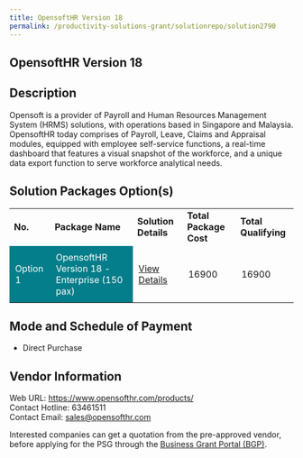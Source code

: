 ```yaml
---
title: OpensoftHR Version 18
permalink: /productivity-solutions-grant/solutionrepo/solution2790
---
```


## OpensoftHR Version 18

## Description

Opensoft is a provider of Payroll and Human Resources Management System (HRMS) solutions, with operations based in Singapore and Malaysia. OpensoftHR today comprises of Payroll, Leave, Claims and Appraisal modules, equipped with employee self-service functions, a real-time dashboard that features a visual snapshot of the workforce, and a unique data export function to serve workforce analytical needs.

## Solution Packages Option(s)

<table>
<tr>
<td><b>No.</b></td>
<td><b>Package Name</b></td>
<td><b>Solution Details</b></td>
<td><b>Total Package Cost</b></td>
<td><b>Total Qualifying</b></td>
</tr>
<tr>
<td style='padding: 10px; background-color: #037E8A; color: #FFFFFF;'>Option 1</td>
<td style='padding: 10px; background-color: #037E8A; color: #FFFFFF;'>OpensoftHR Version 18 - Enterprise (150 pax)</td>
<td style='padding: 10px;'><a href='https://www.gobusiness.gov.sg/images/psg/OpensoftHR_20210316_Desensitised_Annex_3_Part_4.pdf' target='_blank'>View Details</a></td>
<td style='padding: 10px;'>16900</td>
<td style='padding: 10px;'>16900</td>
</tr>
</table>

## Mode and Schedule of Payment

 - Direct Purchase

## Vendor Information

 Web URL: https://www.opensofthr.com/products/ <br>Contact Hotline: 63461511 <br>Contact Email: sales@opensofthr.com <br>

Interested companies can get a quotation from the pre-approved vendor, before applying for the PSG through the <a href='https://www.businessgrants.gov.sg/' target='_blank' rel='noopener'>Business Grant Portal (BGP)</a>.

<script src="/jquery/resize-tables.js"></script>
